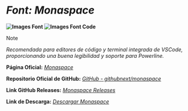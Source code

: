 <!-- Autor: Daniel Benjamin Perez Morales -->
<!-- GitHub: https://github.com/DanielBenjaminPerezMoralesDev13 -->
<!-- Gitlab: https://gitlab.com/DanielBenjaminPerezMoralesDev13 -->
<!-- Correo electrónico: danielperezdev@proton.me -->

# ***Font: Monaspace***

**![Images Font](../../Fonts/Monaspace.png "Fonts/Monaspace.png")**
**![Images Font Code](../../Font%20Images%20Code/Monaspace%20Code.png "Font Images Code/Monaspace Code.png")**

> [!NOTE]
> *Recomendada para editores de código y terminal integrada de VSCode, proporcionando una buena legibilidad y soporte para Powerline.*

**Página Oficial:** *[Monaspace](https://monaspace.githubnext.com/ "https://monaspace.githubnext.com/")*

**Repositorio Oficial de GitHub:** *[GitHub - githubnext/monaspace](https://github.com/githubnext/monaspace#monaspace "https://github.com/githubnext/monaspace#monaspace")*

**Link GitHub Releases:** *[Monaspace Releases](https://github.com/githubnext/monaspace/releases/tag/v1.101 "https://github.com/githubnext/monaspace/releases/tag/v1.101")*

**Link de Descarga:** *[Descargar Monaspace](https://github.com/githubnext/monaspace/releases/download/v1.101/monaspace-v1.101.zip "https://github.com/githubnext/monaspace/releases/download/v1.101/monaspace-v1.101.zip")*
